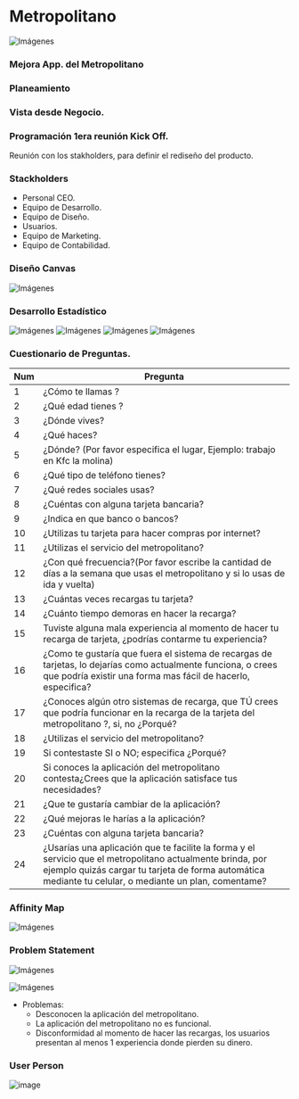 # Metropolitano
![Imágenes](img/metropolitano.jpg) 

### Mejora App. del Metropolitano

### Planeamiento
### Vista desde Negocio.
### Programación 1era reunión Kick Off.
Reunión con los stakholders, para definir el rediseño del producto.

### Stackholders
- Personal CEO.
- Equipo de Desarrollo.
- Equipo de Diseño.
- Usuarios.
- Equipo de Marketing.
- Equipo de Contabilidad.

### Diseño Canvas
![Imágenes](img/canva.jpg) 

### Desarrollo Estadístico
![Imágenes](img/prg1.png)
![Imágenes](img/prg2.png)
![Imágenes](img/prg3.png)
![Imágenes](img/prg4.png)
### Cuestionario de Preguntas.

Num | Pregunta
----|----------------------------------------------------------------------------------------
 1 | ¿Cómo te llamas ?
 2 | ¿Qué edad tienes ?
 3 | ¿Dónde vives?
 4 | ¿Qué haces?
 5 | ¿Dónde? (Por favor especifica el lugar, Ejemplo: trabajo en Kfc la molina)
 6 | ¿Qué tipo de teléfono tienes?
 7 | ¿Qué redes sociales usas? | 
 8 | ¿Cuéntas con alguna tarjeta bancaria?
 9 | ¿Indica en que banco o bancos?
10 | ¿Utilizas tu tarjeta para hacer compras por internet?
11 | ¿Utilizas el servicio del metropolitano?
12 | ¿Con qué frecuencia?(Por favor escribe la cantidad de días a la semana que usas el metropolitano y si lo usas de ida y vuelta)
13 | ¿Cuántas veces recargas tu tarjeta?
14 | ¿Cuánto tiempo demoras en hacer la recarga?
15 | Tuviste alguna mala experiencia al momento de hacer tu recarga de tarjeta, ¿podrías contarme tu experiencia?
16 | ¿Como te gustaría que fuera el sistema de recargas de tarjetas, lo dejarías como actualmente funciona, o crees que podría existir        una forma mas fácil de hacerlo, especifica?
17 | ¿Conoces algún otro sistemas de recarga, que TÚ crees que podría funcionar en la recarga de la tarjeta del metropolitano ?, si, no     ¿Porqué?
18 | ¿Utilizas el servicio del metropolitano?
19 | Si contestaste SI o NO; especifica ¿Porqué?
20 | Si conoces la aplicación del metropolitano contesta¿Crees que la aplicación satisface tus necesidades?
21 | ¿Que te gustaría cambiar de la aplicación?
22 |¿Qué mejoras le harías a la aplicación?
23 | ¿Cuéntas con alguna tarjeta bancaria?
24 | ¿Usarías una aplicación que te facilite la forma y el servicio que el metropolitano actualmente brinda, por ejemplo quizás cargar        tu tarjeta de forma automática mediante tu celular, o mediante un plan, comentame?


### Affinity Map
![Imágenes](img/afinitimap.jpg)

### Problem Statement

![Imágenes](img/resumenestadistico.jpg)

![Imágenes](img/problemStatement1.jpg)

- Problemas:
  - Desconocen la aplicación del metropolitano.
  - La aplicación del metropolitano no es funcional.
  - Disconformidad al momento de hacer las recargas, los usuarios presentan al menos 1 experiencia donde pierden su dinero.
  
### User Person
![image](https://user-images.githubusercontent.com/32305619/37626619-c8a4a854-2b9e-11e8-9030-e4b011809d40.png)
